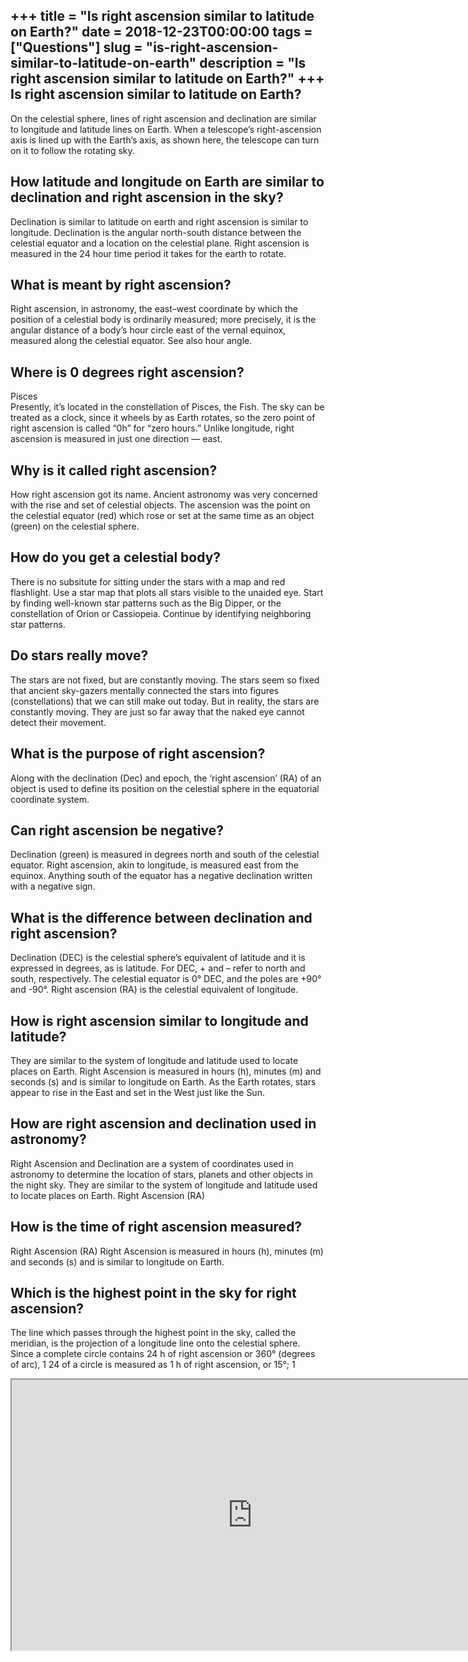 +++
title = "Is right ascension similar to latitude on Earth?"
date = 2018-12-23T00:00:00
tags = ["Questions"]
slug = "is-right-ascension-similar-to-latitude-on-earth"
description = "Is right ascension similar to latitude on Earth?"
+++
Is right ascension similar to latitude on Earth?
------------------------------------------------

On the celestial sphere, lines of right ascension and declination are similar to longitude and latitude lines on Earth. When a telescope’s right-ascension axis is lined up with the Earth’s axis, as shown here, the telescope can turn on it to follow the rotating sky.

How latitude and longitude on Earth are similar to declination and right ascension in the sky?
----------------------------------------------------------------------------------------------

Declination is similar to latitude on earth and right ascension is similar to longitude. Declination is the angular north-south distance between the celestial equator and a location on the celestial plane. Right ascension is measured in the 24 hour time period it takes for the earth to rotate.

What is meant by right ascension?
---------------------------------

Right ascension, in astronomy, the east–west coordinate by which the position of a celestial body is ordinarily measured; more precisely, it is the angular distance of a body’s hour circle east of the vernal equinox, measured along the celestial equator. See also hour angle.

Where is 0 degrees right ascension?
-----------------------------------

Pisces  
Presently, it’s located in the constellation of Pisces, the Fish. The sky can be treated as a clock, since it wheels by as Earth rotates, so the zero point of right ascension is called “0h” for “zero hours.” Unlike longitude, right ascension is measured in just one direction — east.

Why is it called right ascension?
---------------------------------

How right ascension got its name. Ancient astronomy was very concerned with the rise and set of celestial objects. The ascension was the point on the celestial equator (red) which rose or set at the same time as an object (green) on the celestial sphere.

How do you get a celestial body?
--------------------------------

There is no subsitute for sitting under the stars with a map and red flashlight. Use a star map that plots all stars visible to the unaided eye. Start by finding well-known star patterns such as the Big Dipper, or the constellation of Orion or Cassiopeia. Continue by identifying neighboring star patterns.

Do stars really move?
---------------------

The stars are not fixed, but are constantly moving. The stars seem so fixed that ancient sky-gazers mentally connected the stars into figures (constellations) that we can still make out today. But in reality, the stars are constantly moving. They are just so far away that the naked eye cannot detect their movement.

What is the purpose of right ascension?
---------------------------------------

Along with the declination (Dec) and epoch, the ‘right ascension’ (RA) of an object is used to define its position on the celestial sphere in the equatorial coordinate system.

Can right ascension be negative?
--------------------------------

Declination (green) is measured in degrees north and south of the celestial equator. Right ascension, akin to longitude, is measured east from the equinox. Anything south of the equator has a negative declination written with a negative sign.

What is the difference between declination and right ascension?
---------------------------------------------------------------

Declination (DEC) is the celestial sphere’s equivalent of latitude and it is expressed in degrees, as is latitude. For DEC, + and – refer to north and south, respectively. The celestial equator is 0° DEC, and the poles are +90° and -90°. Right ascension (RA) is the celestial equivalent of longitude.

How is right ascension similar to longitude and latitude?
---------------------------------------------------------

They are similar to the system of longitude and latitude used to locate places on Earth. Right Ascension is measured in hours (h), minutes (m) and seconds (s) and is similar to longitude on Earth. As the Earth rotates, stars appear to rise in the East and set in the West just like the Sun.

How are right ascension and declination used in astronomy?
----------------------------------------------------------

Right Ascension and Declination are a system of coordinates used in astronomy to determine the location of stars, planets and other objects in the night sky. They are similar to the system of longitude and latitude used to locate places on Earth. Right Ascension (RA)

How is the time of right ascension measured?
--------------------------------------------

Right Ascension (RA) Right Ascension is measured in hours (h), minutes (m) and seconds (s) and is similar to longitude on Earth.

Which is the highest point in the sky for right ascension?
----------------------------------------------------------

The line which passes through the highest point in the sky, called the meridian, is the projection of a longitude line onto the celestial sphere. Since a complete circle contains 24 h of right ascension or 360° (degrees of arc), 1 24 of a circle is measured as 1 h of right ascension, or 15°; 1

<iframe allow="accelerometer; autoplay; clipboard-write; encrypted-media; gyroscope; picture-in-picture" allowfullscreen="" class="__youtube_prefs__  epyt-is-override  no-lazyload" data-no-lazy="1" data-origheight="433" data-origwidth="770" data-skipgform_ajax_framebjll="" height="433" id="_ytid_48352" loading="lazy" src="https://www.youtube.com/embed/WvXTUcYVXzI?enablejsapi=1&autoplay=0&cc_load_policy=0&cc_lang_pref=&iv_load_policy=1&loop=0&modestbranding=0&rel=1&fs=1&playsinline=0&autohide=2&theme=dark&color=red&controls=1&" title="YouTube player" width="770"></iframe>